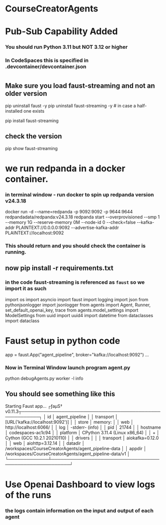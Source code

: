# CourseCreatorAgents

# Pub-Sub Capability Added

### You should run Python 3.11 but NOT 3.12 or higher

### In CodeSpaces this is specified in .devcontainer/devcontainer.json

#

## Make sure you load faust-streaming and not an older version

pip uninstall faust -y
pip uninstall faust-streaming -y # in case a half-installed one exists

pip install faust-streaming

## check the version

pip show faust-streaming

# we run redpanda in a docker container.

### in terminal window - run docker to spin up redpanda version v24.3.18

docker run -d --name=redpanda -p 9092:9092 -p 9644:9644 redpandadata/redpanda:v24.3.18 redpanda start --overprovisioned --smp 1 --memory 1G --reserve-memory 0M --node-id 0 --check=false --kafka-addr PLAINTEXT://0.0.0.0:9092 --advertise-kafka-addr PLAINTEXT://localhost:9092

### This should return and you should check the container is running.

## now pip install -r requirements.txt

### in the code faust-streaming is referenced as `faust` so we import it as such

import os
import asyncio
import faust
import logging
import json
from pythonjsonlogger import jsonlogger
from agents import Agent, Runner, set_default_openai_key, trace
from agents.model_settings import ModelSettings
from uuid import uuid4
import datetime
from dataclasses import dataclass

# Faust setup in python code

app = faust.App("agent_pipeline", broker="kafka://localhost:9092")
...

### Now in Terminal Window launch program agent.py

python debugAgents.py worker -l info

## You should see something like this

Starting Faust app...
┌ƒaµS† v0.11.3┬────────────────────────────────────────────────────────┐
│ id │ agent_pipeline │
│ transport │ [URL('kafka://localhost:9092')] │
│ store │ memory: │
│ web │ http://localhost:6066/ │
│ log │ -stderr- (info) │
│ pid │ 21744 │
│ hostname │ codespaces-ac1c94 │
│ platform │ CPython 3.11.4 (Linux x86_64) │
│ + │ Cython (GCC 10.2.1 20210110) │
│ drivers │ │
│ transport │ aiokafka=0.12.0 │
│ web │ aiohttp=3.12.14 │
│ datadir │ /workspaces/CourseCreatorAgents/agent_pipeline-data │
│ appdir │ /workspaces/CourseCreatorAgents/agent_pipeline-data/v1 │
└─────────────┴────────────────────────────────────────────────────────┘

# Use Openai Dashboard to view logs of the runs

### the logs contain information on the input and output of each agent
